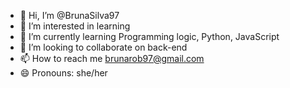 - 👋 Hi, I’m @BrunaSilva97
- 👀 I’m interested in learning 
- 🌱 I’m currently learning Programming logic, Python, JavaScript
- 💞️ I’m looking to collaborate on back-end
- 📫 How to reach me brunarob97@gmail.com
- 😄 Pronouns: she/her
